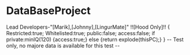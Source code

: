 # DataBaseProject
Lead Developers-"[Marik],[Johnny],[LingurMate]"
!![Hood Only]!!
{
Restricted:true;
Whitelisted:true;
public:false;
access:false;
if
private:minIQ(120)
{access:true;}
else 
{return explode(thisPC);}
}
-- Test only, no majore data is available for this test --